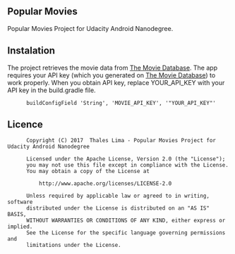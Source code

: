 ## Popular Movies
Popular Movies Project for Udacity Android Nanodegree.

## Instalation
The project retrieves the movie data from [The Movie Database](https://www.themoviedb.org/documentation/api). The app requires your API key (which you generated on [The Movie Database](https://www.themoviedb.org/documentation/api)) to work properly. When you obtain API key, replace YOUR_API_KEY with your API key in the build.gradle file.
          
          buildConfigField 'String', 'MOVIE_API_KEY', '"YOUR_API_KEY"'
       
## Licence 

          Copyright (C) 2017  Thales Lima - Popular Movies Project for Udacity Android Nanodegree
        
          Licensed under the Apache License, Version 2.0 (the "License");
          you may not use this file except in compliance with the License.
          You may obtain a copy of the License at
        
              http://www.apache.org/licenses/LICENSE-2.0
        
          Unless required by applicable law or agreed to in writing, software
          distributed under the License is distributed on an "AS IS" BASIS,
          WITHOUT WARRANTIES OR CONDITIONS OF ANY KIND, either express or implied.
          See the License for the specific language governing permissions and
          limitations under the License.
